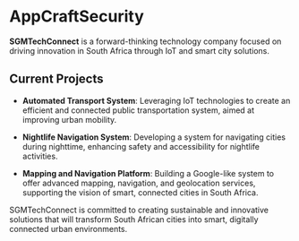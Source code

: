 # AppCraftSecurity

**SGMTechConnect** is a forward-thinking technology company focused on driving innovation in South Africa through IoT and smart city solutions.

## Current Projects

- **Automated Transport System**: Leveraging IoT technologies to create an efficient and connected public transportation system, aimed at improving urban mobility.
  
- **Nightlife Navigation System**: Developing a system for navigating cities during nighttime, enhancing safety and accessibility for nightlife activities.

- **Mapping and Navigation Platform**: Building a Google-like system to offer advanced mapping, navigation, and geolocation services, supporting the vision of smart, connected cities in South Africa.

SGMTechConnect is committed to creating sustainable and innovative solutions that will transform South African cities into smart, digitally connected urban environments.



